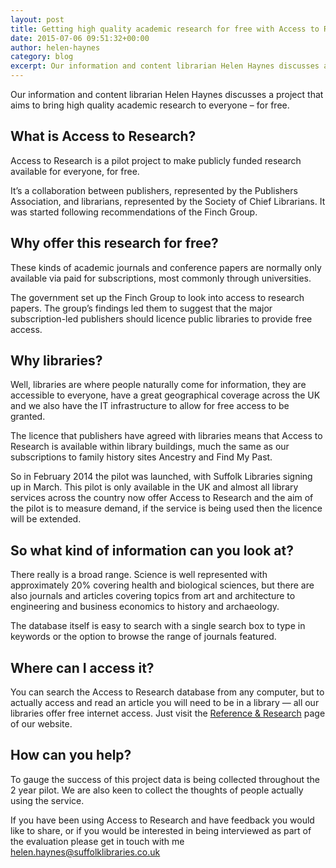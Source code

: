 ```yaml
---
layout: post
title: Getting high quality academic research for free with Access to Research
date: 2015-07-06 09:51:32+00:00
author: helen-haynes
category: blog
excerpt: Our information and content librarian Helen Haynes discusses a project that aims to bring high quality academic research to everyone - for free
---
```

Our information and content librarian Helen Haynes discusses a project that aims to bring high quality academic research to everyone &#8211; for free.

## What is Access to Research?

Access to Research is a pilot project to make publicly funded research available for everyone, for free.

It’s a collaboration between publishers, represented by the Publishers Association, and librarians, represented by the Society of Chief Librarians. It was started following recommendations of the Finch Group.

## Why offer this research for free?

These kinds of academic journals and conference papers are normally only available via paid for subscriptions, most commonly through universities.

The government set up the Finch Group to look into access to research papers. The group’s findings led them to suggest that the major subscription-led publishers should licence public libraries to provide free access.

## Why libraries?

Well, libraries are where people naturally come for information, they are accessible to everyone, have a great geographical coverage across the UK and we also have the IT infrastructure to allow for free access to be granted.

The licence that publishers have agreed with libraries means that Access to Research is available within library buildings, much the same as our subscriptions to family history sites Ancestry and Find My Past.

So in February 2014 the pilot was launched, with Suffolk Libraries signing up in March. This pilot is only available in the UK and almost all library services across the country now offer Access to Research and the aim of the pilot is to measure demand, if the service is being used then the licence will be extended.

## So what kind of information can you look at?

There really is a broad range. Science is well represented with approximately 20% covering health and biological sciences, but there are also journals and articles covering topics from art and architecture to engineering and business economics to history and archaeology.

The database itself is easy to search with a single search box to type in keywords or the option to browse the range of journals featured.

## Where can I access it?

You can search the Access to Research database from any computer, but to actually access and read an article you will need to be in a library — all our libraries offer free internet access. Just visit the [Reference & Research](http://suffolklibraries.co.uk/information-resources/online-reference-resources/) page of our website.

## How can you help?

To gauge the success of this project data is being collected throughout the 2 year pilot. We are also keen to collect the thoughts of people actually using the service.

If you have been using Access to Research and have feedback you would like to share, or if you would be interested in being interviewed as part of the evaluation please get in touch with me helen.haynes@suffolklibraries.co.uk
